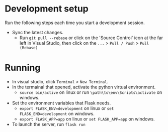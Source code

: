 # Development setup
Run the following steps each time you start a development session.
* Sync the latest changes.
  * Run `git pull --rebase` or click on the 'Source Control' icon at the far left in Visual Studio, then click on the `...` > `Pull / Push` > `Pull (Rebase)`

# Running
* In visual studio, click `Terminal` > `New Terminal`.
* In the termainal that opened, activate the python virtual environment. 
  * `source bin/active` on linux or run `\path\to\env\Scripts\activate` on windows.
* Set the environment variables that Flask needs.
  * `export FLASK_ENV=development` on linux or  `set FLASK_END=development` on windows.
  * `export FLASK_APP=app` on linux or `set FLASK_APP=app` on windows.
* To launch the server, run `flask run`
